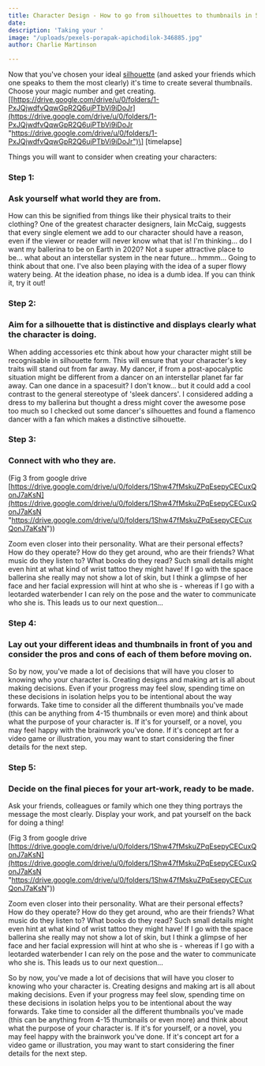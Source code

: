 ```yaml
---
title: Character Design - How to go from silhouettes to thumbnails in 5 steps
date: 
description: 'Taking your '
image: "/uploads/pexels-porapak-apichodilok-346885.jpg"
author: Charlie Martinson

---
```

Now that you've chosen your ideal [silhouette](https://justsketch.me/character-posing-silhouettes "silhouette") (and asked your friends which one speaks to them the most clearly) it's time to create several thumbnails. Choose your magic number and get creating. \[[https://drive.google.com/drive/u/0/folders/1-PxJQjwdfvQqwGpR2Q6ujPTbVi9iDoJr](https://drive.google.com/drive/u/0/folders/1-PxJQjwdfvQqwGpR2Q6ujPTbVi9iDoJr "https://drive.google.com/drive/u/0/folders/1-PxJQjwdfvQqwGpR2Q6ujPTbVi9iDoJr")\] \[timelapse\]

Things you will want to consider when creating your characters:

### **Step 1:**

### Ask yourself what world they are from.

How can this be signified from things like their physical traits to their clothing? One of the greatest character designers, Iain McCaig, suggests that every single element we add to our character should have a reason, even if the viewer or reader will never know what that is! I'm thinking... do I want my ballerina to be on Earth in 2020? Not a super attractive place to be... what about an interstellar system in the near future... hmmm... Going to think about that one. I've also been playing with the idea of a super flowy watery being. At the ideation phase, no idea is a dumb idea. If you can think it, try it out!

### Step 2:

### Aim for a silhouette that is distinctive and displays clearly what the character is doing.

When adding accessories etc think about how your character might still be recognisable in silhouette form. This will ensure that your character's key traits will stand out from far away. My dancer, if from a post-apocalyptic situation might be different from a dancer on an interstellar planet far far away. Can one dance in a spacesuit? I don't know... but it could add a cool contrast to the general stereotype of 'sleek dancers'. I considered adding a dress to my ballerina but thought a dress might cover the awesome pose too much so I checked out some dancer's silhouettes and found a flamenco dancer with a fan which makes a distinctive silhouette.

### **Step 3:**

### **Connect with who they are.**

(Fig 3 from google drive [https://drive.google.com/drive/u/0/folders/1Shw47fMskuZPqEsepyCECuxQonJ7aKsN](https://drive.google.com/drive/u/0/folders/1Shw47fMskuZPqEsepyCECuxQonJ7aKsN "https://drive.google.com/drive/u/0/folders/1Shw47fMskuZPqEsepyCECuxQonJ7aKsN"))

Zoom even closer into their personality. What are their personal effects? How do they operate? How do they get around, who are their friends? What music do they listen to? What books do they read? Such small details might even hint at what kind of wrist tattoo they might have! If I go with the space ballerina she really may not show a lot of skin, but I think a glimpse of her face and her facial expression will hint at who she is - whereas if I go with a leotarded waterbender I can rely on the pose and the water to communicate who she is. This leads us to our next question...

### **Step 4:**

### **Lay out your different ideas and thumbnails in front of you and consider the pros and cons of each of them before moving on.**

So by now, you've made a lot of decisions that will have you closer to knowing who your character is. Creating designs and making art is all about making decisions. Even if your progress may feel slow, spending time on these decisions in isolation helps you to be intentional about the way forwards. Take time to consider all the different thumbnails you've made (this can be anything from 4-15 thumbnails or even more) and think about what the purpose of your character is. If it's for yourself, or a novel, you may feel happy with the brainwork you've done. If it's concept art for a video game or illustration, you may want to start considering the finer details for the next step.

### Step 5:

### **Decide on the final pieces for your art-work, ready to be made.**

Ask your friends, colleagues or family which one they thing portrays the message the most clearly. Display your work, and pat yourself on the back for doing a thing!

(Fig 3 from google drive [https://drive.google.com/drive/u/0/folders/1Shw47fMskuZPqEsepyCECuxQonJ7aKsN](https://drive.google.com/drive/u/0/folders/1Shw47fMskuZPqEsepyCECuxQonJ7aKsN "https://drive.google.com/drive/u/0/folders/1Shw47fMskuZPqEsepyCECuxQonJ7aKsN"))

Zoom even closer into their personality. What are their personal effects? How do they operate? How do they get around, who are their friends? What music do they listen to? What books do they read? Such small details might even hint at what kind of wrist tattoo they might have! If I go with the space ballerina she really may not show a lot of skin, but I think a glimpse of her face and her facial expression will hint at who she is - whereas if I go with a leotarded waterbender I can rely on the pose and the water to communicate who she is. This leads us to our next question...

So by now, you've made a lot of decisions that will have you closer to knowing who your character is. Creating designs and making art is all about making decisions. Even if your progress may feel slow, spending time on these decisions in isolation helps you to be intentional about the way forwards. Take time to consider all the different thumbnails you've made (this can be anything from 4-15 thumbnails or even more) and think about what the purpose of your character is. If it's for yourself, or a novel, you may feel happy with the brainwork you've done. If it's concept art for a video game or illustration, you may want to start considering the finer details for the next step.